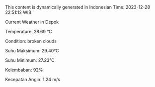 
This content is dynamically generated in Indonesian Time: 2023-12-28 22:51:12 WIB


Current Weather in Depok

Temperature: 28.69 °C

Condition: broken clouds

Suhu Maksimum: 29.40°C

Suhu Minimum: 27.23°C

Kelembaban: 92%

Kecepatan Angin: 1.24 m/s

